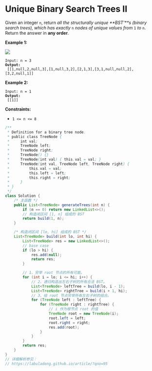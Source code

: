 # Unique Binary Search Trees II



Given an integer `n`, return _all the structurally unique **BST'**s (binary search trees), which has exactly_ `n` _nodes of unique values from_ `1` _to_ `n`. Return the answer in **any order**.

&#x20;

**Example 1:**

![](https://assets.leetcode.com/uploads/2021/01/18/uniquebstn3.jpg)

<pre><code>Input: n = 3
<strong>Output:
</strong> [[1,null,2,null,3],[1,null,3,2],[2,1,3],[3,1,null,null,2],[3,2,null,1]]
</code></pre>

**Example 2:**

<pre><code>Input: n = 1
<strong>Output:
</strong> [[1]]
</code></pre>

&#x20;

**Constraints:**

* `1 <= n <= 8`

```java
/**
 * Definition for a binary tree node.
 * public class TreeNode {
 *     int val;
 *     TreeNode left;
 *     TreeNode right;
 *     TreeNode() {}
 *     TreeNode(int val) { this.val = val; }
 *     TreeNode(int val, TreeNode left, TreeNode right) {
 *         this.val = val;
 *         this.left = left;
 *         this.right = right;
 *     }
 * }
 */
class Solution {
    /* 主函数 */
    public List<TreeNode> generateTrees(int n) {
        if (n == 0) return new LinkedList<>();
        // 构造闭区间 [1, n] 组成的 BST
        return build(1, n);
    }

    /* 构造闭区间 [lo, hi] 组成的 BST */
    List<TreeNode> build(int lo, int hi) {
        List<TreeNode> res = new LinkedList<>();
        // base case
        if (lo > hi) {
            res.add(null);
            return res;
        }

        // 1、穷举 root 节点的所有可能。
        for (int i = lo; i <= hi; i++) {
            // 2、递归构造出左右子树的所有合法 BST。
            List<TreeNode> leftTree = build(lo, i - 1);
            List<TreeNode> rightTree = build(i + 1, hi);
            // 3、给 root 节点穷举所有左右子树的组合。
            for (TreeNode left : leftTree) {
                for (TreeNode right : rightTree) {
                    // i 作为根节点 root 的值
                    TreeNode root = new TreeNode(i);
                    root.left = left;
                    root.right = right;
                    res.add(root);
                }
            }
        }
        return res;
    }
}
// 详细解析参见：
// https://labuladong.github.io/article/?qno=95

```
